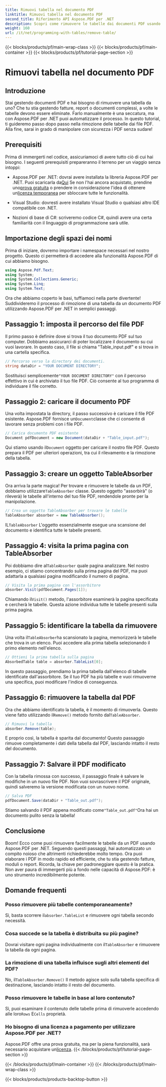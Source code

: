 ```yaml
---
title: Rimuovi tabella nel documento PDF
linktitle: Rimuovi tabella nel documento PDF
second_title: Riferimento API Aspose.PDF per .NET
description: Scopri come rimuovere le tabelle dai documenti PDF usando Aspose.PDF per .NET con una guida passo-passo. Semplifica la manipolazione dei PDF con questo semplice tutorial.
weight: 160
url: /it/net/programming-with-tables/remove-table/
---
```


{{< blocks/products/pf/main-wrap-class >}}
{{< blocks/products/pf/main-container >}}
{{< blocks/products/pf/tutorial-page-section >}}

# Rimuovi tabella nel documento PDF

## Introduzione

Stai gestendo documenti PDF e hai bisogno di rimuovere una tabella da uno? Che tu stia gestendo fatture, report o documenti complessi, a volte le tabelle devono essere eliminate. Farlo manualmente è una seccatura, ma con Aspose.PDF per .NET puoi automatizzare il processo. In questo tutorial, ti guideremo passo dopo passo nella rimozione delle tabelle dai file PDF. Alla fine, sarai in grado di manipolare con sicurezza i PDF senza sudare!

## Prerequisiti

Prima di immergerti nel codice, assicuriamoci di avere tutto ciò di cui hai bisogno. I seguenti prerequisiti prepareranno il terreno per un viaggio senza intoppi:

-  Aspose.PDF per .NET: dovrai avere installata la libreria Aspose.PDF per .NET. Puoi scaricarla da[Qui](https://releases.aspose.com/pdf/net/) Se non l'hai ancora acquistato, prendine uno[prova gratuita](https://releases.aspose.com/) o prendere in considerazione l'idea di ottenere un[licenza temporanea](https://purchase.aspose.com/temporary-license/) per sbloccare tutte le funzionalità.
  
- Visual Studio: dovresti avere installato Visual Studio o qualsiasi altro IDE compatibile con .NET.
  
- Nozioni di base di C#: scriveremo codice C#, quindi avere una certa familiarità con il linguaggio di programmazione sarà utile.

## Importazione degli spazi dei nomi

Prima di iniziare, dovremo importare i namespace necessari nel nostro progetto. Questo ci permetterà di accedere alla funzionalità Aspose.PDF di cui abbiamo bisogno.

```csharp
using Aspose.Pdf.Text;
using System;
using System.Collections.Generic;
using System.Linq;
using System.Text;
```

Ora che abbiamo coperto le basi, tuffiamoci nella parte divertente! Suddivideremo il processo di rimozione di una tabella da un documento PDF utilizzando Aspose.PDF per .NET in semplici passaggi.

## Passaggio 1: imposta il percorso del file PDF

Il primo passo è definire dove si trova il tuo documento PDF sul tuo computer. Dobbiamo assicurarci di poter localizzare il documento su cui vuoi lavorare. In questo caso, il file si chiama "Table_input.pdf" e si trova in una cartella specifica.

```csharp
// Percorso verso la directory dei documenti.
string dataDir = "YOUR DOCUMENT DIRECTORY";
```

 Sostituisci semplicemente`"YOUR DOCUMENT DIRECTORY"` con il percorso effettivo in cui è archiviato il tuo file PDF. Ciò consente al tuo programma di individuare il file corretto.

## Passaggio 2: caricare il documento PDF

 Una volta impostata la directory, il passo successivo è caricare il file PDF esistente. Aspose.PDF fornisce un`Document`classe che ci consente di lavorare senza problemi con i file PDF.

```csharp
// Carica documento PDF esistente
Document pdfDocument = new Document(dataDir + "Table_input.pdf");
```

 Qui stiamo usando il`Document` oggetto per caricare il nostro file PDF. Questo prepara il PDF per ulteriori operazioni, tra cui il rilevamento e la rimozione della tabella.

## Passaggio 3: creare un oggetto TableAbsorber

 Ora arriva la parte magica! Per trovare e rimuovere le tabelle da un PDF, dobbiamo utilizzare`TableAbsorber` classe. Questo oggetto "assorbirà" (o rileverà) le tabelle all'interno del tuo file PDF, rendendole pronte per la manipolazione.

```csharp
// Crea un oggetto TableAbsorber per trovare le tabelle
TableAbsorber absorber = new TableAbsorber();
```

 IL`TableAbsorber` L'oggetto essenzialmente esegue una scansione del documento e identifica tutte le tabelle presenti.

## Passaggio 4: visita la prima pagina con TableAbsorber

 Poi dobbiamo dire al`TableAbsorber` quale pagina analizzare. Nel nostro esempio, ci stiamo concentrando sulla prima pagina del PDF, ma puoi adattarla a qualsiasi pagina modificando il numero di pagina.

```csharp
// Visita la prima pagina con l'assorbitore
absorber.Visit(pdfDocument.Pages[1]);
```

 Chiamando il`Visit()` metodo, l'assorbitore esaminerà la pagina specificata e cercherà le tabelle. Questa azione individua tutte le tabelle presenti sulla prima pagina.

## Passaggio 5: identificare la tabella da rimuovere

 Una volta il`TableAbsorber`ha scansionato la pagina, memorizzerà le tabelle che trova in un elenco. Puoi accedere alla prima tabella selezionando il primo elemento nell'elenco.

```csharp
// Ottieni la prima tabella sulla pagina
AbsorbedTable table = absorber.TableList[0];
```

In questo passaggio, prendiamo la prima tabella dall'elenco di tabelle identificate dall'assorbitore. Se il tuo PDF ha più tabelle e vuoi rimuoverne una specifica, puoi modificare l'indice di conseguenza.

## Passaggio 6: rimuovere la tabella dal PDF

 Ora che abbiamo identificato la tabella, è il momento di rimuoverla. Questo viene fatto utilizzando il`Remove()` metodo fornito dal`TableAbsorber`.

```csharp
// Rimuovi la tabella
absorber.Remove(table);
```

E proprio così, la tabella è sparita dal documento! Questo passaggio rimuove completamente i dati della tabella dal PDF, lasciando intatto il resto del documento.

## Passaggio 7: Salvare il PDF modificato

Con la tabella rimossa con successo, il passaggio finale è salvare le modifiche in un nuovo file PDF. Non vuoi sovrascrivere il PDF originale, quindi salveremo la versione modificata con un nuovo nome.

```csharp
// Salva PDF
pdfDocument.Save(dataDir + "Table_out.pdf");
```

 Stiamo salvando il PDF appena modificato come`"Table_out.pdf"`Ora hai un documento pulito senza la tabella!

## Conclusione

Boom! Ecco come puoi rimuovere facilmente le tabelle da un PDF usando Aspose.PDF per .NET. Seguendo questi passaggi, hai automatizzato un compito noioso che altrimenti richiederebbe molto tempo. Ora puoi elaborare i PDF in modo rapido ed efficiente, che tu stia gestendo fatture, moduli o report. Ricorda, la chiave per padroneggiare questo è la pratica. Non aver paura di immergerti più a fondo nelle capacità di Aspose.PDF: è uno strumento incredibilmente potente.

## Domande frequenti

### Posso rimuovere più tabelle contemporaneamente?  
 Sì, basta scorrere il`absorber.TableList` e rimuovere ogni tabella secondo necessità.

### Cosa succede se la tabella è distribuita su più pagine?  
 Dovrai visitare ogni pagina individualmente con il`TableAbsorber` e rimuovere la tabella da ogni pagina.

### La rimozione di una tabella influisce sugli altri elementi del PDF?  
 No, il`TableAbsorber.Remove()` Il metodo agisce solo sulla tabella specifica di destinazione, lasciando intatto il resto del documento.

### Posso rimuovere le tabelle in base al loro contenuto?  
 Sì, puoi esaminare il contenuto delle tabelle prima di rimuoverle accedendo alle loro`Rows` E`Cells` proprietà.

### Ho bisogno di una licenza a pagamento per utilizzare Aspose.PDF per .NET?  
 Aspose.PDF offre una prova gratuita, ma per la piena funzionalità, sarà necessario acquistare un[licenza](https://purchase.aspose.com/buy).
{{< /blocks/products/pf/tutorial-page-section >}}

{{< /blocks/products/pf/main-container >}}
{{< /blocks/products/pf/main-wrap-class >}}

{{< blocks/products/products-backtop-button >}}
